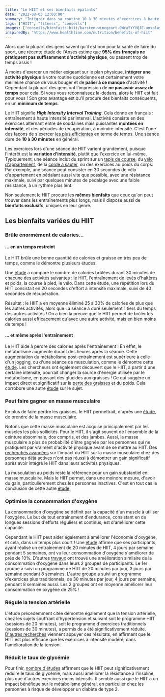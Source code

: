 ```yaml
---
title: "Le HIIT et ses bienfaits épatants"
date: "2022-08-03 12:00:00"
summary: "Intégrer dans sa routine 10 à 30 minutes d'exercices à haute intensité peut faire des miracles ! On vous explique ici les bienfaits du HIIT, aussi impressionnants qu'innatendus."
tags: ["HIIT", "fitness", "conseils"]
images: ["conseils/bienfaits-hiit/karsten-winegeart-0Wra5YYVQJE-unsplash.jpg"]
inspiredBy: "https://www.healthline.com/nutrition/benefits-of-hiit"
---
```


Alors que la plupart des gens savent qu'il est bon pour la santé de faire du sport,
une récente [étude](https://www.anses.fr/fr/content/manque-d%E2%80%99activit%C3%A9-physique-et-exc%C3%A8s-de-s%C3%A9dentarit%C3%A9-une-priorit%C3%A9-de-sant%C3%A9-publique) de l'Anses
estime que **95% des français ne pratiquent pas suffisamment d'activité physique**, ou
passent trop de temps assis !

À moins d'exercer un métier exigeant sur le plan physique, **intégrer une activité physique** à votre routine quotidienne est
certainement votre meilleure chance de vous bouger et de **palier à ce manque** d'activité !
Cependant la plupart des gens ont l'impression de **ne pas avoir assez de temps** pour cela.
Si vous vous reconnaissez là-dedans, alors le HIIT est fait pour vous ! Son gros avantage est qu'il procure des bienfaits conséquents, en un **minimum de temps**.

Le HIIT signifie ***High Intensity Interval Training***. Cela donne en français : entraînement à haute intensité par interval.
L'activité consiste en des exercices alternant entre
de soudaines mais puissantes **montées en intensité**, et des périodes de récupération, à moindre intensité.
C'est l'une des façons de s'exercer [les plus efficientes](https://www.ncbi.nlm.nih.gov/pmc/articles/PMC6069078/)
en terme de temps. Une séance dure de **10 à 30 minutes** en général.

Les exercices lors d'une séance de HIIT varient grandement, puisque l'intérêt est
la **variation d'intensité**, plutôt que l'exercice en lui-même.
Typiquement, une séance inclut du sprint sur un [tapis de course](/post/tapis-pliables/), du [vélo d'appartement](/post/velos-appartement/), de la [corde à sauter](/post/cordes-a-sauter/),
ou des exercices au poids du corps. Par exemple, une séance peut consister
en 30 secondes de vélo d'appartement en pédalant aussi vite que possible, avec une résistance maximale,
suivi par quelques minutes de pédalage avec une faible résistance, à un rythme plus lent.

Non seulement le HIIT procure les **mêmes bienfaits** que ceux qu'on peut trouver dans les entraînements plus longs,
mais il dispose aussi de **bienfaits exclusifs**, uniques en leur genre.

## Les bienfaits variées du HIIT

### Brûle énormément de calories...

#### ... en un temps restreint

Le HIIT brûle une bonne quantité de calories et graisse en très peu de temps,
comme le démontre plusieurs études.

Une [étude](https://pubmed.ncbi.nlm.nih.gov/25162652/)
a comparé le nombre de calories brûlées durant 30 minutes de chacune des activités suivantes :
le HIIT, l'entraînement de levés d'haltères et poids, la course à pied, le vélo.
Dans cette étude, une répétition lors du HIIT consistait en 20 secondes d'effort à intensité maximale,
suivi de 40 secondes de récupération.

Résultat : le HIIT a en moyenne éliminé 25 à 30% de calories de plus que les autres activités,
alors que La séance a duré seulement 1 tiers du temps des autres activités !
On a bien la preuve que le HIIT permet de brûler les calories aussi efficacement
qu'avec une autre activité, mais en bien moins de temps !

#### ... et même après l'entraînement

Le HIIT aide à perdre des calories après l'entraînement !
En effet, le métabolisme augmente durant des heures après la séance.
Cette augmentation du métabolisme post-entraînement est supérieure à celle
d'un jogging, ou d'une séance de musculation, comme le démontre cette [étude](https://pubmed.ncbi.nlm.nih.gov/27747847/).
Les chercheurs ont également découvert que le HIIT, à partir d'une certaine intensité,
pourrait changer la source d'énergie
utilisée par le métabolisme, en passant des glucides aux graisses ! Ce qui suggère un impact direct
et significatif sur la [perte des graisses](/post/0-perdre-ventre/) et du poids.
Cela corrobore une autre [étude](https://pubmed.ncbi.nlm.nih.gov/28401638/) sur le sujet.

### Peut faire gagner en masse musculaire

En plus de faire perdre les graisses, le HIIT permettrait, d'après une [étude](https://pubmed.ncbi.nlm.nih.gov/26479856/), de prendre de la masse musculaire.

Notons que cette masse musculaire est acquise principalement par les muscles les plus sollicités.
Pour le HIIT, il s'agit souvent de l'ensemble de la ceinture absominale, dos compris, et des jambes.
Aussi, la masse musculaire a plus de probabilité d'être gagnée par les personnes qui ne pratiquent
par vraiment d'activité physique avant de se mettre au HIIT. Des [recherches avancées](https://pubmed.ncbi.nlm.nih.gov/27768397/) sur l'impact
du HIIT sur la masse musculaire chez des personnes déjà actives n'ont pas réussi à démontrer
un gain significatif après avoir intégré le HIIT dans leurs activités physiques.

La musculation au poids reste la référence pour un gain substantiel en masse musculaire.
Mais le HIIT permet, dans une moindre mesure, d'avoir du gain, particulièrement chez les personnes inactives.
C'est en tout cas le conclusion de cette autre [étude](https://pubmed.ncbi.nlm.nih.gov/25739559/).

### Optimise la consommation d'oxygène

La consommation d'oxygène se définit par la capacité d'un muscle à utiliser l'oxygène.
Le but de tout entraînement d'endurance, consistant en de longues sessions d'efforts réguliers et continus, est d'améliorer cette capacité.

Cependant le HIIT peut aider également à améliorer l'économie d'oxygène, et cela, dans un temps plus court !
Une [étude](https://pubmed.ncbi.nlm.nih.gov/27368057/) affirme que ses participants, ayant réalisé un entraînement de 20 minutes de HIIT, 4 jours par semaine pendant 5 semaines,
ont vu leur consommation d'oxygène s'améliorer de près de 10%.
D'autres [travaux](https://pubmed.ncbi.nlm.nih.gov/26918846/) ont trouvé une amélioration similaire de la consommation d'oxygène dans leurs 2 groupes de participants.
Le 1er groupe a suivi un programme de HIIT de 20 minutes par jour, 3 jours par semaine pendant 8 semaines.
L'autre groupe a suivi un programme d'exercices plus traditionnels, de 30 minutes par jour, 4 jours par semaine, pendant 8 semaines aussi.
Les 2 groupes ont en moyenne améliorer leur consommation en oxygène de 25% !

### Régule la tension artérielle

L'étude précedemment citée démontre également que la tension artérielle, chez les sujets souffrant d'hypertension et suivant soit le programme HIIT (sessions de 20 minutes), soit le programme d'exercices traditionnels (sessions de 30 minutes), a permis de
a été significativement réduite. [D'autres recherches](https://pubmed.ncbi.nlm.nih.gov/31937915/) viennent appuyer ces résultats,
en affirmant que le HIIT est plus efficace que les exercices à intensité modéré, dans l'amélioration de la tension.

### Réduit le taux de glycémie

Pour finir, [nombre d'études](https://pubmed.ncbi.nlm.nih.gov/26481101/) affirment que le HIIT peut significativement réduire le taux de glycémie, mais aussi
améliorer la résistance à l'insuline, plus que d'autres exercices moins intensifs.
Il semble aussi que le HIIT a un impact bénéfique sur le métabolisme général, en particulier chez les personnes à risque
de développer un diabète de type 2.

